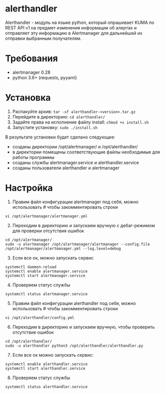# alerthandler

Alerthandler - модуль на языке python, который опрашивает KUMA по REST API v1 на предмет изменения информации об алертах и отправляет эту информацию в Alertmanager для дальнейшей их отправки выбранным получателям.

# Требования

- alertmanager 0.28
- python 3.6+ (requests, pyyaml)

# Установка
1. Распакуйте архив: `tar -xf alerthandler-<version>.tar.gz`
2. Перейдите в директорию: `cd alerthandler/`
3. Задайте права на исполнение файлу install: `chmod +x install.sh`
4. Запустите установку: `sudo ./install.sh`

В результате установки будет сделано следующее:
- созданы директории /opt/alertmanager/ и /opt/alerthandler/
- в директории помещены соответствующие файлы необходимые для работы программы
- созданы службы alertmanager.service и alerthandler.service
- созданы пользователи alerthandler и alertmanager

# Настройка

1. Правим файл конфигурации alertmanager под себя, можно использовать # чтобы закомментировать строки
```
vi /opt/alertmanager/alertmanager.yml
```
2. Переходим в директорию и запускаем вручную с дебаг-режимом для проверки отсутствия ошибок
```
cd /opt/alertmanager/
sudo -u alertmanager /opt/alertmanager/alertmanager --config.file /opt/alertmanager/alertmanager.yml --log.level=debug
```
3. Если все ок, можно запускать сервис
```
systemctl daemon-reload
systemctl enable alertmanager.service
systemctl start alertmanager.service
```
4. Проверяем статус службы
```
systemctl status alertmanager.service
```
5. Правим файл конфигурации alerthandler под себя, можно использовать # чтобы закомментировать строки
```
vi /opt/alerthandler/config.yml
```
6. Переходим в директорию и запускаем вручную, чтобы проверить отсутствие ошибок
```
cd /opt/alerthandler/
sudo -u alerthandler python3 /opt/alerthandler/alerthandler.py
```
7. Если все ок можно запускать сервис:
```
systemctl enable alerthandler.service
systemctl start alerthandler.service
```
8. Проверяем статус службы
```
systemctl status alerthandler.service
```
